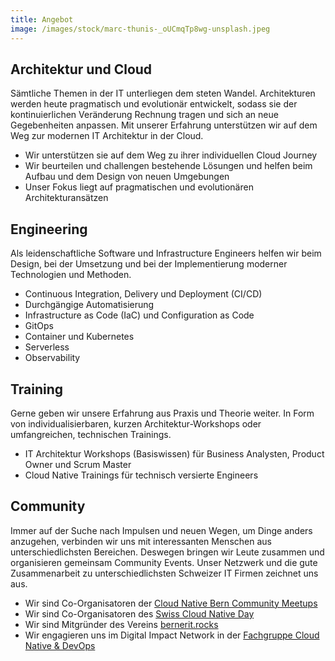```yaml
---
title: Angebot
image: /images/stock/marc-thunis-_oUCmqTp8wg-unsplash.jpeg
---
```


## Architektur und Cloud

Sämtliche Themen in der IT unterliegen dem steten Wandel. Architekturen werden heute pragmatisch und evolutionär
entwickelt, sodass sie der kontinuierlichen Veränderung Rechnung tragen und sich an neue Gegebenheiten anpassen. Mit
unserer Erfahrung unterstützen wir auf dem Weg zur modernen IT Architektur in der Cloud.

- Wir unterstützen sie auf dem Weg zu ihrer individuellen Cloud Journey
- Wir beurteilen und challengen bestehende Lösungen und helfen beim Aufbau und dem Design von neuen Umgebungen
- Unser Fokus liegt auf pragmatischen und evolutionären Architekturansätzen

## Engineering

Als leidenschaftliche Software und Infrastructure Engineers helfen wir beim Design, bei der Umsetzung und bei der
Implementierung moderner Technologien und Methoden.

- Continuous Integration, Delivery und Deployment (CI/CD)
- Durchgängige Automatisierung
- Infrastructure as Code (IaC) und Configuration as Code
- GitOps
- Container und Kubernetes
- Serverless
- Observability

## Training

Gerne geben wir unsere Erfahrung aus Praxis und Theorie weiter. In Form von individualisierbaren, kurzen
Architektur-Workshops oder umfangreichen, technischen Trainings.

- IT Architektur Workshops (Basiswissen) für Business Analysten, Product Owner und Scrum Master
- Cloud Native Trainings für technisch versierte Engineers

## Community

Immer auf der Suche nach Impulsen und neuen Wegen, um Dinge anders anzugehen, verbinden wir uns mit interessanten
Menschen aus unterschiedlichsten Bereichen. Deswegen bringen wir Leute zusammen und organisieren gemeinsam Community
Events. Unser Netzwerk und die gute Zusammenarbeit zu unterschiedlichsten Schweizer IT Firmen zeichnet uns aus.

- Wir sind Co-Organisatoren der [Cloud Native Bern Community Meetups](https://www.meetup.com/cloudnativebern/)
- Wir sind Co-Organisatoren des [Swiss Cloud Native Day](https://cloudnativeday.ch/)
- Wir sind Mitgründer des Vereins [bernerit.rocks](https://bernerit.rocks/)
- Wir engagieren uns im Digital Impact Network in
  der [Fachgruppe Cloud Native & DevOps](https://digitalimpact.ch/din-fachgruppen/cloud-native-devops/)

